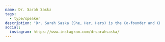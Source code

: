 ```yaml
---
name: Dr. Sarah Saska
tags:
  - type/speaker
description: "Dr. Sarah Saska (She, Her, Hers) is the Co-founder and CEO of Feminuity, a global strategy firm that partners with leading technology startups through to Fortune 500 companies to build diverse teams, equitable systems, and inclusive products and company cultures."
social:
  instagram: https://www.instagram.com/drsarahsaska/
---
```


